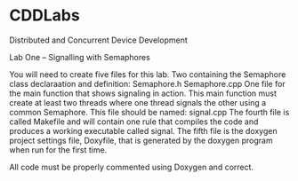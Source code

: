 # CDDLabs
Distributed and Concurrent Device Development

Lab One – Signalling with Semaphores

You will need to create five files for this lab.
Two containing the Semaphore class declaraation and definition: 
Semaphore.h
Semaphore.cpp
One file for the main function that shows signaling in action.  This main function must create at least two threads where one thread signals the other using a common Semaphore.  This file should be named: signal.cpp
The fourth file is called Makefile and will contain one rule that compiles the code and produces a working executable called signal.
The fifth file is the doxygen project settings file, Doxyfile, that is generated by the doxygen program when run for the first time.

All code must be properly commented using Doxygen and correct.
